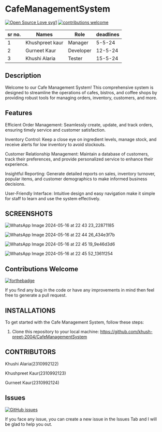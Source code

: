 # CafeManagementSystem

[![Open Source Love svg1](https://badges.frapsoft.com/os/v1/open-source.svg?v=103)](#)
[![contributions welcome](https://img.shields.io/badge/contributions-welcome-brightgreen.svg?style=flat&label=Contributions&colorA=red&colorB=black	)](#)

|sr no.|Names|Role|deadlines|
|---|---|----|----|
| 1| Khushpreet kaur|Manager| 5-5-24|
| 2| Gurneet Kaur|Developer| 12-5-24|
| 3| Khushi Alaria| Tester | 15-5-24|

## Description

Welcome to our Cafe Management System! This comprehensive system is designed to streamline the operations of cafes, bistros, and coffee shops by providing robust tools for managing orders, inventory, customers, and more.

## Features

Efficient Order Management: Seamlessly create, update, and track orders, ensuring timely service and customer satisfaction.

Inventory Control: Keep a close eye on ingredient levels, manage stock, and receive alerts for low inventory to avoid stockouts.

Customer Relationship Management: Maintain a database of customers, track their preferences, and provide personalized service to enhance their experience.

Insightful Reporting: Generate detailed reports on sales, inventory turnover, popular items, and customer demographics to make informed business decisions.

User-Friendly Interface: Intuitive design and easy navigation make it simple for staff to learn and use the system effectively.

## SCREENSHOTS

![WhatsApp Image 2024-05-16 at 22 43 23_22871185](https://github.com/khush-preet-2004/CafeManagementSystem/assets/156661182/26b32a1c-787b-437b-92c5-287fd6164cc9)

![WhatsApp Image 2024-05-16 at 22 44 26_434e3f7b](https://github.com/khush-preet-2004/CafeManagementSystem/assets/156661182/b4cc448b-d67b-4068-a716-4531400829bb)

![WhatsApp Image 2024-05-16 at 22 45 19_9e46d3d6](https://github.com/khush-preet-2004/CafeManagementSystem/assets/156661182/31a399eb-256d-486a-9702-8e943ca10b5f)

![WhatsApp Image 2024-05-16 at 22 45 52_1361f254](https://github.com/khush-preet-2004/CafeManagementSystem/assets/156661182/914dbad8-25bc-4df8-a7a1-b44270887eb8)

## Contributions Welcome
[![forthebadge](https://forthebadge.com/images/badges/built-with-love.svg)](#)

If you find any bug in the code or have any improvements in mind then feel free to generate a pull request.


## INSTALLATIONS
To get started with the Cafe Management System, follow these steps:
1. Clone this repository to your local machine:
https://github.com/khush-preet-2004/CafeManagementSystem

## CONTRIBUTORS

Khushi Alaria(2310992122)

Khushpreet Kaur(2310992123)

Gurneet Kaur(2310992124)
## Issues
[![GitHub issues](https://img.shields.io/github/issues/khush-preet-2004/CafeManagementSystem?style=for-the-badge&logo=github)](https:/khush-preet-2004/github.com//CafeManagementSystem/issues/new)

If you face any issue, you can create a new issue in the Issues Tab and I will be glad to help you out.




